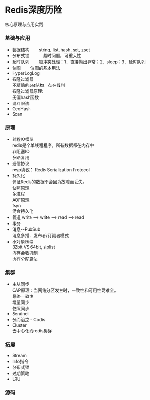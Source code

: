 # Redis深度历险　　
核心原理与应用实践

### 基础与应用　
* 数据结构　　
string, list, hash, set, zset
* 分布式锁　　　
超时问题，可重入性　　
* 延时队列　　
锁冲突处理：1．直接抛出异常；2．sleep；3．延时队列
* 位图　　
位图的基本用法　　
* HyperLogLog 
* 布隆过滤器  
不精确的set结构，存在误判  
布隆过滤器原理:  
无偏hash函数
* 漏斗限流 
* GeoHash
* Scan 

### 原理
* 线程IO模型  
redis是个单线程程序，所有数据都在内存中  
非阻塞IO  
多路复用  
* 通信协议  
resp协议： Redis Serialization Protocol
* 持久化  
保证Redis的数据不会因为故障而丢失。  
快照原理  
多进程  
AOF原理  
fsyn  
混合持久化  
* 管道 
write --> write --> read --> read  
* 事务  
* 消息--PubSub  
消息多播，发布者/订阅者模式  
* 小对象压缩  
32bit VS 64bit, ziplist  
内存会收机制  
内存分配算法  


### 集群
* 主从同步  
CAP原理：当网络分区发生时，一致性和可用性两难全。  
最终一致性  
增量同步  
快照同步  
* Sentinel  
* 分而治之 - Codis  
* Cluster  
去中心化的redis集群  

### 拓展　
* Stream  
* Info指令  
* 分布式锁  
* 过期策略  
* LRU  


### 源码　

